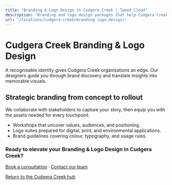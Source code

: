 ```yaml
---
title: "Branding & Logo Design in Cudgera Creek | Tweed Cloud"
description: "Branding and logo design packages that help Cudgera Creek organisations stand out."
url: "/locations/cudgera-creek/branding-logo-design/"
---
```


# Cudgera Creek Branding & Logo Design

A recognisable identity gives Cudgera Creek organisations an edge. Our designers guide you through brand discovery and translate insights into memorable visuals.

## Strategic branding from concept to rollout

We collaborate with stakeholders to capture your story, then equip you with the assets needed for every touchpoint.

- Workshops that uncover values, audiences, and positioning.
- Logo suites prepared for digital, print, and environmental applications.
- Brand guidelines covering colour, typography, and usage rules.

### Ready to elevate your Branding & Logo Design in Cudgera Creek?

[Book a consultation](/consultation/) · [Contact our team](/contact/)

[Return to the Cudgera Creek hub](/locations/cudgera-creek/)
